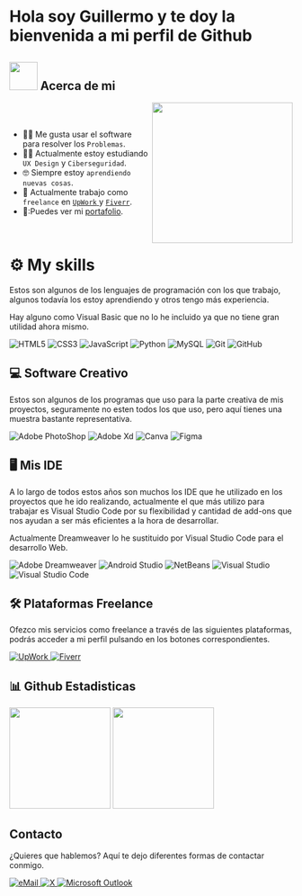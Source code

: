 ## <p align="center"><h1>Hola soy Guillermo y te doy la bienvenida a mi perfil de Github</h1></p> 

## <picture><img src = "https://github.com/7oSkaaa/7oSkaaa/blob/main/Images/about_me.gif?raw=true" width = 50px></picture> Acerca de mi

<picture> <img align="right" src="https://github.com/7oSkaaa/7oSkaaa/blob/main/Images/Right_Side.gif?raw=true" width = 250px></picture>

<br><br>

- :technologist: Me gusta usar el software para resolver los `Problemas`.
- :student: Actualmente estoy estudiando `UX Design` y `Ciberseguridad`.
- :nerd_face: Siempre estoy `aprendiendo nuevas cosas`.
- :thinking: Actualmente trabajo como `freelance` en <a href ="https://www.upwork.com/freelancers/carlospascual"> `UpWork` </a> y <a href = "https://www.fiverr.com/carlosux01">`Fiverr`</a>.
- 🔖:Puedes ver mi <a href = "https://guillermoayllon.com">portafolio</a>.
<br>

<h1>⚙️ My skills</h1>

<p>Estos son algunos de los lenguajes de programación con los que trabajo, algunos todavía los estoy aprendiendo y otros tengo más experiencia.</p>
<p>Hay alguno como Visual Basic que no lo he incluido ya que no tiene gran utilidad ahora mismo.</p>

![HTML5](https://img.shields.io/badge/html5%20-%23E34F26.svg?&style=for-the-badge&logo=html5&logoColor=white)
![CSS3](https://img.shields.io/badge/css3%20-%231572B6.svg?&style=for-the-badge&logo=css3&logoColor=white)
![JavaScript](https://img.shields.io/badge/javascript%20-%23323330.svg?&style=for-the-badge&logo=javascript&logoColor=%23F7DF1E&color=3d3919)
![Python](https://img.shields.io/badge/python-%230095D5.svg?&style=for-the-badge&logo=python&logoColor=white)
![MySQL](https://img.shields.io/badge/mysql-%2300f.svg?&style=for-the-badge&logo=mysql&logoColor=white&color=3280ad)
![Git](https://img.shields.io/badge/git%20-%23F05033.svg?&style=for-the-badge&logo=git&logoColor=white&Color=c95410)
![GitHub](https://img.shields.io/badge/github%20-%23121011.svg?&style=for-the-badge&logo=github&logoColor=white&color=283238)
<!--![Arch](https://img.shields.io/badge/Arch%20Linux-0B2541?style=for-the-badge&logo=arch-linux&logoColor=white)-->


## 💻 Software Creativo
<p>Estos son algunos de los programas que uso para la parte creativa de mis proyectos, seguramente no esten todos los que uso, pero aquí
 tienes una muestra bastante representativa.</p>

![Adobe PhotoShop](https://img.shields.io/badge/Adobe%20Photoshop-31A8FF?style=for-the-badge&logo=Adobe%20Photoshop&logoColor=black)
![Adobe Xd](https://img.shields.io/badge/Adobe%20XD-470137?style=for-the-badge&logo=Adobe%20XD&logoColor=#FF61F6)
![Canva](https://img.shields.io/badge/Canva-%2300C4CC.svg?&style=for-the-badge&logo=Canva&logoColor=white)
![Figma](https://img.shields.io/badge/Figma-F24E1E?style=for-the-badge&logo=figma&logoColor=white)


## 🖥️ Mis IDE
<p>A lo largo de todos estos años son muchos los IDE que he utilizado en los proyectos que he ido realizando, actualmente el que más utilizo para trabajar
es Visual Studio Code por su flexibilidad y cantidad de add-ons que nos ayudan a ser más eficientes a la hora de desarrollar.</p>
<p>Actualmente Dreamweaver lo he sustituido por Visual Studio Code para el desarrollo Web.</p>

![Adobe Dreamweaver](https://img.shields.io/badge/Adobe%20Dreamweaver-072401?style=for-the-badge&logo=Adobe%20Dreamweaver&logoColor=34F400)
![Android Studio](https://img.shields.io/badge/Android_Studio-3DDC84?style=for-the-badge&logo=android-studio&logoColor=white)
![NetBeans](https://img.shields.io/badge/apache%20netbeans-1B6AC6?style=for-the-badge&logo=apache%20netbeans%20IDE&logoColor=white)
![Visual Studio](https://img.shields.io/badge/Visual_Studio-5C2D91?style=for-the-badge&logo=visual%20studio&logoColor=white)
![Visual Studio Code](https://img.shields.io/badge/Visual_Studio_Code-0078D4?style=for-the-badge&logo=visual%20studio%20code&logoColor=white)

## 🛠️ Plataformas Freelance
<p>Ofezco mis servicios como freelance a través de las siguientes plataformas, podrás acceder a mi perfil pulsando en los botones correspondientes.</p>
<a href ="https://www.upwork.com/freelancers/carlospascual" />
<img alt = "UpWork" src = "https://img.shields.io/badge/UpWork-6FDA44?style=for-the-badge&logo=Upwork&logoColor=white"/>
</a>

<a href = "https://www.fiverr.com/carlosux01" />
<img alt= "Fiverr" src = "https://img.shields.io/badge/fiverr-1DBF73?style=for-the-badge&logo=fiverr&logoColor=white"/>
</a>



## 📊 Github Estadisticas
 <p>
  <img height="180em" src="https://github-readme-stats.vercel.app/api?username=guillermopayllon&show_icons=true&theme=dark&include_all_commits=true&count_private=true"/>
  <img height="180em" src="https://github-readme-stats.vercel.app/api/top-langs/?username=guillermopayllon&layout=compact&langs_count=7&theme=dark"/>
</p>
 <!--
<p align="center">
    <img alt="status github, commits, etc..." width="500px" src="https://github-readme-stats.vercel.app/api?username=guillermopayllon&count_private=true&show_icons=true&custom_title=Guillermo&theme=algolia&bg_color=0,000000,130F40&layout=compact&border_radius=8"
    /> <br>
    <img align="center" src="https://github-readme-stats.vercel.app/api/top-langs/?username=guillermopayllon&layout=compact&theme=radical" />
</p>
-->


## Contacto

<p>¿Quieres que hablemos? Aquí te dejo diferentes formas de contactar conmigo.</p>

<a href="mailto:guillermopayllon@gmail.com">
<img alt="eMail" src="https://img.shields.io/badge/GMAIL-D14836?style=for-the-badge&logo=gmail&logoColor=white" />
</a>
<a href="https://x.com/GuillerAyllon">
<img alt="X" src="https://img.shields.io/badge/Twitter-1DA1F2?style=for-the-badge&logo=twitter&logoColor=white" />
<a href="mailto:carlosdeveloper@outlook.es">
<img alt = "Microsoft Outlook" src ="https://img.shields.io/badge/Microsoft_Outlook-0078D4?style=for-the-badge&logo=microsoft-outlook&logoColor=white" />
</a>
